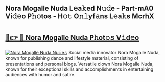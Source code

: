 ## Nora Mogalle Nuda L𝚎a𝚔ed N𝚞𝚍e - Part-mA0 Vi𝚍𝚎o P𝚑𝚘tos - H𝚘𝚝 O𝚗𝚕yf𝚊ns L𝚎a𝚔s McrhX

# <h2><a href="http://kf3c0fd.oniu.top/?m=Nora+Mogalle+Nuda">🔗👉 🔴 Nora Mogalle Nuda P𝚑ot𝚘𝚜 V𝚒d𝚎o</a></h2>

[![Nora Mogalle Nuda Nu𝚍e𝚜](https://i.imgur.com/0qMVB7G.gif)](http://kf3c0fd.oniu.top/?m=Nora+Mogalle+Nuda)
Social media innovator Nora Mogalle Nuda, known for publishing dance and lifestyle material, consisting of presentations and personal blogs. Versatile clown Nora Mogalle Nuda, known for their exceptional skills and accomplishments in entertaining audiences with humor and satire.  
